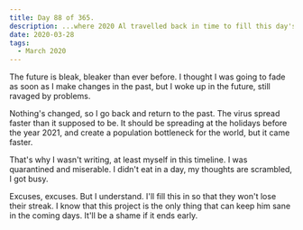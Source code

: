 ```yaml
---
title: Day 88 of 365.
description: ...where 2020 Al travelled back in time to fill this day's worth of project, lamenting on his state at the time due to pandemic.
date: 2020-03-28
tags:
  - March 2020
---
```


The future is bleak, bleaker than ever before. I thought I was going to fade as soon as I make changes in the past, but I woke up in the future, still ravaged by problems.

Nothing's changed, so I go back and return to the past. The virus spread faster than it supposed to be. It should be spreading at the holidays before the year 2021, and create a population bottleneck for the world, but it came faster.

That's why I wasn't writing, at least myself in this timeline. I was quarantined and miserable. I didn't eat in a day, my thoughts are scrambled, I got busy.

Excuses, excuses. But I understand. I'll fill this in so that they won't lose their streak. I know that this project is the only thing that can keep him sane in the coming days. It'll be a shame if it ends early.
